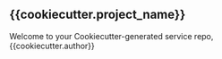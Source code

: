 ## {{cookiecutter.project_name}}

Welcome to your Cookiecutter-generated service repo, {{cookiecutter.author}}
